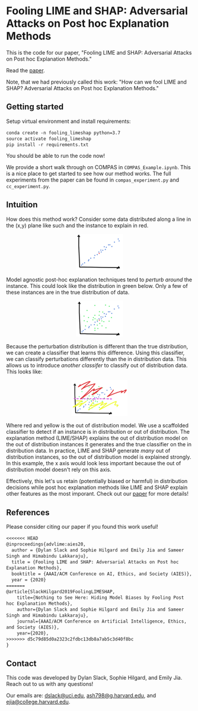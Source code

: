 # Fooling LIME and SHAP: Adversarial Attacks on Post hoc Explanation Methods

This is the code for our paper, "Fooling LIME and SHAP: Adversarial Attacks on Post hoc Explanation Methods."

Read the [paper](https://arxiv.org/abs/1911.02508).

Note, that we had previously called this work: "How can we fool LIME and SHAP? Adversarial Attacks on Post hoc Explanation Methods."

## Getting started

Setup virtual environment and install requirements:

```
conda create -n fooling_limeshap python=3.7
source activate fooling_limeshap
pip install -r requirements.txt
```

You should be able to run the code now!

We provide a short walk through on COMPAS in `COMPAS_Example.ipynb`.  This is a nice place to get started to see how our method works.  The full experiments from the paper can be found in `compas_experiment.py` and `cc_experiment.py`. 

## Intuition

How does this method work? Consider some data distributed along a line in the (x,y) plane like such and the instance to explain in red. 

<p align="center">
<img src="images/one.jpg" width="25%">
</p>

Model agnostic post-hoc explanation techniques tend to _perturb around_ the instance.  This could look like the distribution in green below.  Only a few of these instances are in the true distribution of data.

<p align="center">
	<img src="images/two.jpg" width="25%">
</p>

Because the perturbation distribution is different than the true distribution, we can create a classifier that learns this difference.  Using this classifier, we can classify perturbations differently than the in distribution data. This allows us to introduce _another classifer_ to classify out of distribution data. This looks like:

<p align="center">
	<img src="images/three.jpg" width="30%">
</p>

Where red and yellow is the out of distribution model. We use a scaffolded classifier to detect if an instance is in distribution or out of distribution. The explanation method (LIME/SHAP) explains the out of distribution model on the out of distribution instances it generates and the true classifier on the in distribution data.  In practice, LIME and SHAP generate _many_ out of distribution instances, so the out of distribution model is explained strongly.  In this example, the x axis would look less important because the out of distribution model doesn't rely on this axis.  

Effectively, this let's us retain (potentially biased or harmful) in distribution decisions while post hoc explanation methods like LIME and SHAP explain other features as the most imporant.  Check out our [paper](https://arxiv.org/abs/1911.02508) for more details!

## References

Please consider citing our paper if you found this work useful!

```
<<<<<<< HEAD
@inproceedings{advlime:aies20,
  author = {Dylan Slack and Sophie Hilgard and Emily Jia and Sameer Singh and Himabindu Lakkaraju},
  title = {Fooling LIME and SHAP: Adversarial Attacks on Post hoc Explanation Methods},
  booktitle = {AAAI/ACM Conference on AI, Ethics, and Society (AIES)},
  year = {2020}
=======
@article{SlackHilgard2019FoolingLIMESHAP,
	title={Nothing to See Here: Hiding Model Biases by Fooling Post hoc Explanation Methods},
	author={Dylan Slack and Sophie Hilgard and Emily Jia and Sameer Singh and Himabindu Lakkaraju},
	journal={AAAI/ACM Conference on Artificial Intelligence, Ethics, and Society (AIES)},
	year={2020},
>>>>>>> d5c79d85d0a2323c2fdbc13db8a7ab5c3d40f8bc
}
```

## Contact

This code was developed by Dylan Slack, Sophie Hilgard, and Emily Jia.  Reach out to us with any questions!

Our emails are: [dslack@uci.edu](mailto:dslack@uci.edu), [ash798@g.harvard.edu](mailto:ash798@g.harvard.edu), and [ejia@college.harvard.edu](mailto:ejia@college.harvard.edu).
